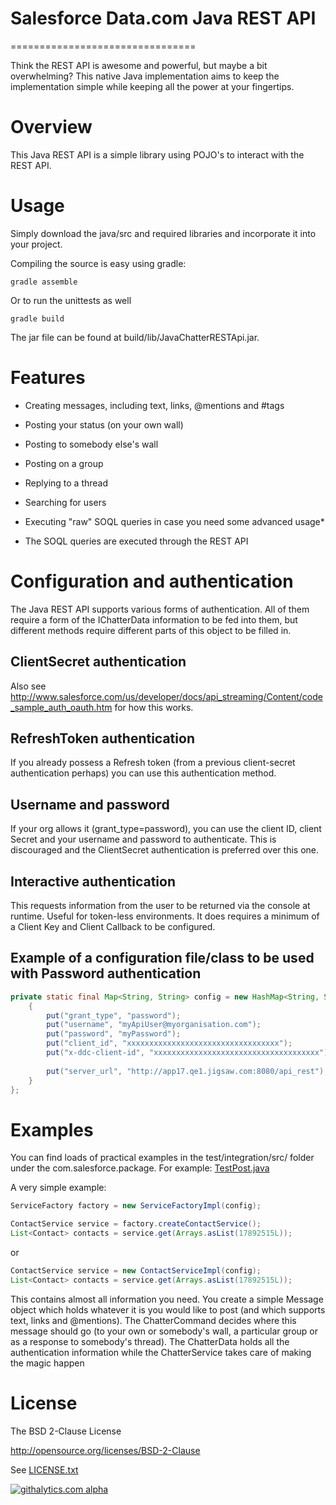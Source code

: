 # Salesforce Data.com Java REST API
================================

Think the REST API is awesome and powerful, but maybe a bit overwhelming? This native Java implementation aims to keep the implementation simple
while keeping all the power at your fingertips.
 
# Overview
This Java REST API is a simple library using POJO's to interact with the REST API.

# Usage
Simply download the java/src and required libraries and incorporate it into your project.

Compiling the source is easy using gradle:

    gradle assemble

Or to run the unittests as well

    gradle build

The jar file can be found at build/lib/JavaChatterRESTApi.jar.

# Features
- Creating messages, including text, links, @mentions and #tags
- Posting your status (on your own wall)
- Posting to somebody else's wall
- Posting on a group
- Replying to a thread

- Searching for users
- Executing "raw" SOQL queries in case you need some advanced usage*

* The SOQL queries are executed through the REST API

# Configuration and authentication
The Java REST API supports various forms of authentication.
All of them require a form of the IChatterData information to be fed into them, but different methods require different parts of this object to be filled in. 

## ClientSecret authentication

Also see http://www.salesforce.com/us/developer/docs/api_streaming/Content/code_sample_auth_oauth.htm for how this works.

## RefreshToken authentication
If you already possess a Refresh token (from a previous client-secret authentication perhaps) you can use this authentication method.

## Username and password
If your org allows it (grant_type=password), you can use the client ID, client Secret and your username and password to authenticate.
This is discouraged and the ClientSecret authentication is preferred over this one.

## Interactive authentication
This requests information from the user to be returned via the console at runtime. Useful for token-less environments.
It does requires a minimum of a Client Key and Client Callback to be configured.

## Example of a configuration file/class to be used with Password authentication
```java
private static final Map<String, String> config = new HashMap<String, String>(){
    {
        put("grant_type", "password");
        put("username", "myApiUser@myorganisation.com");
        put("password", "myPassword");
        put("client_id", "xxxxxxxxxxxxxxxxxxxxxxxxxxxxxxxxxx");
        put("x-ddc-client-id", "xxxxxxxxxxxxxxxxxxxxxxxxxxxxxxxxxxxxx");
        
        put("server_url", "http://app17.qe1.jigsaw.com:8080/api_rest");
    }
};
```

# Examples
You can find loads of practical examples in the test/integration/src/ folder under the com.salesforce.package.
For example: [TestPost.java](test/integration/src/com/data/api/TestPost.java)

A very simple example:
```java
ServiceFactory factory = new ServiceFactoryImpl(config);

ContactService service = factory.createContactService();
List<Contact> contacts = service.get(Arrays.asList(17892515L));
```
or
```java
ContactService service = new ContactServiceImpl(config);
List<Contact> contacts = service.get(Arrays.asList(17892515L));
```
This contains almost all information you need.
You create a simple Message object which holds whatever it is you would like to post (and which supports text, links and @mentions).
The ChatterCommand decides where this message should go (to your own or somebody's wall, a particular group or as a response to somebody's thread).
The ChatterData holds all the authentication information while the ChatterService takes care of making the magic happen

# License
The BSD 2-Clause License

http://opensource.org/licenses/BSD-2-Clause

See [LICENSE.txt](./LICENSE.txt)


[![githalytics.com alpha](https://cruel-carlota.pagodabox.com/6ca79e72bf275bb790cfda419b72675b "githalytics.com")](http://githalytics.com/forcedotcom/JavaChatterRESTApi)
